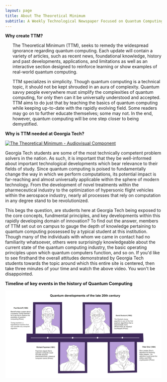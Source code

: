 ```yaml
---
layout: page
title: About The Theoretical Minimum
subtitle: A Weekly Technological Newspaper Focused on Quantum Computing
---
```

**Why create TTM?**
<ul>
The Theoretical Minimum (TTM), seeks to remedy the widespread ignorance regarding quantum computing. Each update will contain a variety of articles, such as recent news, foundational knowledge, history and past developments, applications, and limitations as well as an interactive section designed to reinforce learning or show examples of real-world quantum computing. 
  
TTM specializes in simplicity. Though quantum computing is a technical topic, it should not be kept shrouded in an aura of complexity. Quantum savvy people everywhere must simplify the complexities of quantum computing, for only then can it be universally understood and accepted. TTM aims to do just that by teaching the basics of quantum computing while keeping up-to-date with the rapidly evolving field. Some readers may go on to further educate themselves; some may not. In the end, however, quantum computing will be one step closer to being demystified. 
</ul>

**Why is TTM needed at Georgia Tech?**

[![The Theoretical Minimum - Audiovisual Component](https://img.youtube.com/vi/rQyKY60kkMI/0.jpg)](https://www.youtube.com/watch?v=rQyKY60kkMI)

<u1>
Georgia Tech students are some of the most technically competent problem solvers in the nation. As such, it is important that they be well-informed about important technological developments which bear relevance to their fields of study. Since quantum computing is poised to fundamentally change the way in which we perform computations, its potential impact is far-reaching and almost universally applicable within the sphere of modern technology. From the development of novel treatments within the pharmeceutical industry to the optimization of hypersonic flight vehicles within the aerospace industry, nearly all processes that rely on computation in any degree stand to be revolutionized. 

This begs the question, are students here at Georgia Tech being exposed to the core concepts, fundmental principles, and key developments within this rapidly developing domain of innovation? To find out the answer, members of TTM set out on campus to gauge the depth of knowledge pertaining to quantum computing possessed by a typical student at this institution. Though many of the individuals with whom we came in contact had no familiarity whatsoever, others were surprisingly knowledgeable about the current state of the quantum computing industry, the basic operating principles upon which quantum computers function, and so on. If you'd like to see firsthand the overall attitudes demonstrated by Georgia Tech students towards the topic around which this entire site is centered, then take three minutes of your time and watch the above video. You won't be disappointed.
</u1>

**Timeline of key events in the history of Quantum Computing**

![Research Timeline](/assets/img/ttm-timeline.png)
